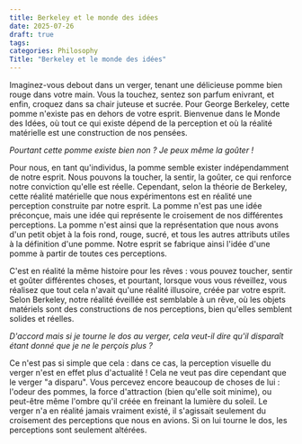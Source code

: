 ```yaml
---
title: Berkeley et le monde des idées
date: 2025-07-26
draft: true
tags: 
categories: Philosophy
Title: "Berkeley et le monde des idées"
---
```


Imaginez-vous debout dans un verger, tenant une délicieuse pomme bien rouge dans votre main. Vous la touchez, sentez son parfum enivrant, et enfin, croquez dans sa chair juteuse et sucrée. Pour George Berkeley, cette pomme n'existe pas en dehors de votre esprit. Bienvenue dans le Monde des Idées, où tout ce qui existe dépend de la perception et où la réalité matérielle est une construction de nos pensées.

_Pourtant cette pomme existe bien non ? Je peux même la goûter !_

Pour nous, en tant qu'individus, la pomme semble exister indépendamment de notre esprit. Nous pouvons la toucher, la sentir, la goûter, ce qui renforce notre conviction qu'elle est réelle. Cependant, selon la théorie de Berkeley, cette réalité matérielle que nous expérimentons est en réalité une perception construite par notre esprit. La pomme n'est pas une idée préconçue, mais une idée qui représente le croisement de nos différentes perceptions. La pomme n'est ainsi que la représentation que nous avons d'un petit objet à la fois rond, rouge, sucré, et tous les autres attributs utiles à la définition d'une pomme. Notre esprit se fabrique ainsi l'idée d'une pomme à partir de toutes ces perceptions. 

C'est en réalité la même histoire pour les rêves : vous pouvez toucher, sentir et goûter différentes choses, et pourtant, lorsque vous vous réveillez, vous réalisez que tout cela n'avait qu'une réalité illusoire, créée par votre esprit. Selon Berkeley, notre réalité éveillée est semblable à un rêve, où les objets matériels sont des constructions de nos perceptions, bien qu'elles semblent solides et réelles.

_D'accord mais si je tourne le dos au verger, cela veut-il dire qu'il disparaît étant donné que je ne le perçois plus ?_


Ce n'est pas si simple que cela : dans ce cas, la perception visuelle du verger n'est en effet plus d'actualité ! Cela ne veut pas dire cependant que le verger "a disparu". Vous percevez encore beaucoup de choses de lui : l'odeur des pommes, la force d'attraction (bien qu'elle soit minime), ou peut-être même l'ombre qu'il créée en freinant la lumière du soleil. Le verger n'a en réalité jamais vraiment existé, il s'agissait seulement du croisement des perceptions que nous en avions. Si on lui tourne le dos, les perceptions sont seulement altérées. 

